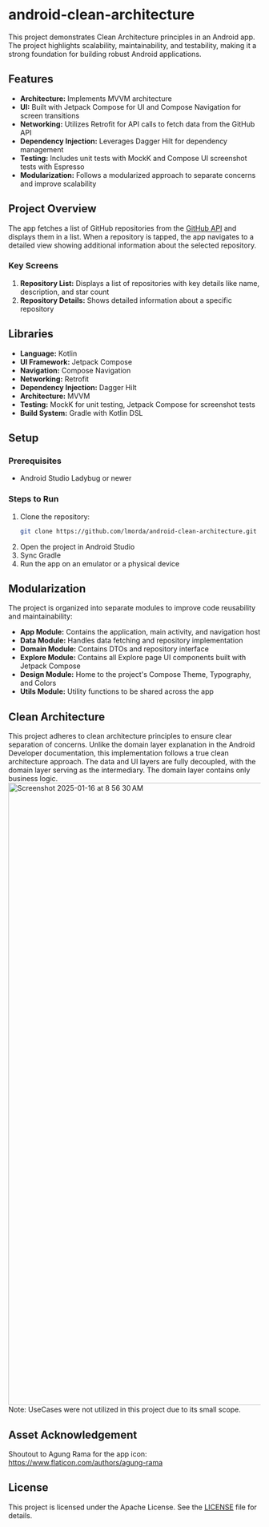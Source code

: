 # android-clean-architecture

This project demonstrates Clean Architecture principles in an Android app.  The project highlights scalability, maintainability, and testability, 
making it a strong foundation for building robust Android applications.

## Features

- **Architecture:** Implements MVVM architecture
- **UI:** Built with Jetpack Compose for UI and Compose Navigation for screen transitions
- **Networking:** Utilizes Retrofit for API calls to fetch data from the GitHub API
- **Dependency Injection:** Leverages Dagger Hilt for dependency management
- **Testing:** Includes unit tests with MockK and Compose UI screenshot tests with Espresso
- **Modularization:** Follows a modularized approach to separate concerns and improve scalability

## Project Overview

The app fetches a list of GitHub repositories from the [GitHub API](https://docs.github.com/en/rest) and displays them in a list. When a repository is tapped, the app 
navigates to a detailed view showing additional information about the selected repository.

### Key Screens
1. **Repository List:** Displays a list of repositories with key details like name, description, and star count
2. **Repository Details:** Shows detailed information about a specific repository

## Libraries

- **Language:** Kotlin
- **UI Framework:** Jetpack Compose
- **Navigation:** Compose Navigation
- **Networking:** Retrofit
- **Dependency Injection:** Dagger Hilt
- **Architecture:** MVVM
- **Testing:** MockK for unit testing, Jetpack Compose for screenshot tests
- **Build System:** Gradle with Kotlin DSL

## Setup

### Prerequisites
- Android Studio Ladybug or newer

### Steps to Run
1. Clone the repository:
   ```bash
   git clone https://github.com/lmorda/android-clean-architecture.git
   ```
2. Open the project in Android Studio
3. Sync Gradle
4. Run the app on an emulator or a physical device

## Modularization

The project is organized into separate modules to improve code reusability and maintainability:
- **App Module:** Contains the application, main activity, and navigation host
- **Data Module:** Handles data fetching and repository implementation
- **Domain Module:** Contains DTOs and repository interface
- **Explore Module:** Contains all Explore page UI components built with Jetpack Compose
- **Design Module:** Home to the project's Compose Theme, Typography, and Colors 
- **Utils Module:** Utility functions to be shared across the app

## Clean Architecture

This project adheres to clean architecture principles to ensure clear separation of concerns. Unlike the domain layer explanation 
in the Android Developer documentation, this implementation follows a true clean architecture approach. The data and UI layers are 
fully decoupled, with the domain layer serving as the intermediary. The domain layer contains only business logic.  
<img width="1243" alt="Screenshot 2025-01-16 at 8 56 30 AM" src="https://github.com/user-attachments/assets/f0bc299f-e7ef-434c-a8c5-76f54d87e54d" />
Note: UseCases were not utilized in this project due to its small scope.

## Asset Acknowledgement

Shoutout to Agung Rama for the app icon:
https://www.flaticon.com/authors/agung-rama

## License

This project is licensed under the Apache License. See the [LICENSE](LICENSE) file for details.
